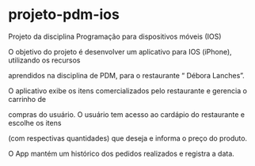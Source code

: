 # projeto-pdm-ios
Projeto da disciplina Programação para dispositivos móveis (IOS)


O objetivo do projeto é desenvolver um aplicativo para IOS (iPhone), utilizando os recursos

aprendidos na disciplina de PDM, para o restaurante “ ́Débora Lanches”.

O aplicativo exibe os itens comercializados pelo restaurante e gerencia o carrinho de

compras do usuário. O usuário tem acesso ao cardápio do restaurante e escolhe os itens

(com respectivas quantidades) que deseja e informa o preço do produto.

O App mantém um histórico dos pedidos realizados e registra a data.
